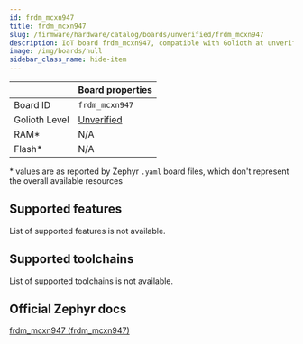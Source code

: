 ```yaml
---
id: frdm_mcxn947
title: frdm_mcxn947
slug: /firmware/hardware/catalog/boards/unverified/frdm_mcxn947
description: IoT board frdm_mcxn947, compatible with Golioth at unverified level.
image: /img/boards/null
sidebar_class_name: hide-item
---
```


[//]: # (This is an auto-generated file, do not edit! Changes to it will be lost upon re-generation)



|                | Board properties     |
| -------------  | -------------------- |
| Board ID       | `frdm_mcxn947` |
| Golioth Level  | [Unverified](/firmware/hardware#unverified-boards) |
| RAM*           | N/A |
| Flash*         | N/A |

\* values are as reported by Zephyr `.yaml` board files, which don't represent the overall available resources



## Supported features

List of supported features is not available.

## Supported toolchains

List of supported toolchains is not available.

## Official Zephyr docs

[frdm_mcxn947 (frdm_mcxn947)](https://docs.zephyrproject.org/latest/boards/nxp/frdm_mcxn947/doc/index.html)

